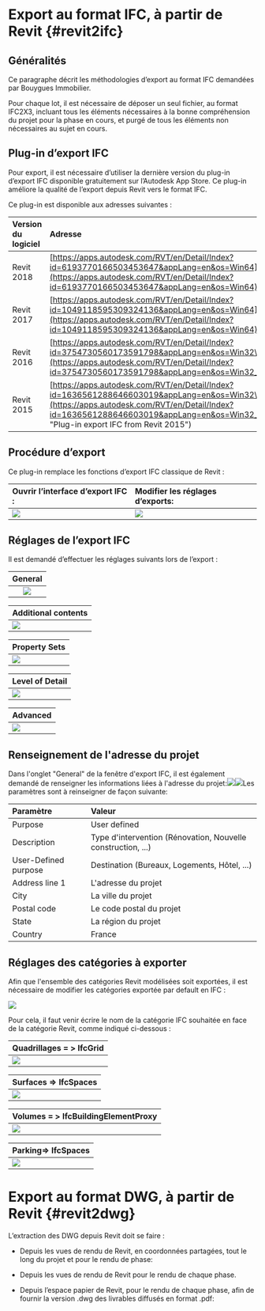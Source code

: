 # Export au format IFC, à partir de Revit {#revit2ifc}

## Généralités

Ce paragraphe décrit les méthodologies d’export au format IFC demandées par Bouygues Immobilier.

Pour chaque lot, il est nécessaire de déposer un seul fichier, au format IFC2X3, incluant tous les éléments nécessaires à la bonne compréhension du projet pour la phase en cours, et purgé de tous les éléments non nécessaires au sujet en cours.

## Plug-in d’export IFC

Pour export, il est nécessaire d’utiliser la dernière version du plug-in d’export IFC disponible gratuitement sur l’Autodesk App Store. Ce plug-in améliore la qualité de l’export depuis Revit vers le format IFC.

Ce plug-in est disponible aux adresses suivantes :

| Version du logiciel | Adresse |
| :--- | :--- |
| Revit 2018 | [https://apps.autodesk.com/RVT/en/Detail/Index?id=6193770166503453647&appLang=en&os=Win64](https://apps.autodesk.com/RVT/en/Detail/Index?id=6193770166503453647&appLang=en&os=Win64) |
| Revit 2017 | [https://apps.autodesk.com/RVT/en/Detail/Index?id=1049118595309324136&appLang=en&os=Win64](https://apps.autodesk.com/RVT/en/Detail/Index?id=1049118595309324136&appLang=en&os=Win64) |
| Revit 2016 | [https://apps.autodesk.com/RVT/en/Detail/Index?id=3754730560173591798&appLang=en&os=Win32\_64](https://apps.autodesk.com/RVT/en/Detail/Index?id=3754730560173591798&appLang=en&os=Win32_64) |
| Revit 2015 | [https://apps.autodesk.com/RVT/en/Detail/Index?id=1636561288646603019&appLang=en&os=Win32\_64](https://apps.autodesk.com/RVT/en/Detail/Index?id=1636561288646603019&appLang=en&os=Win32_64 "Plug-in export IFC from Revit 2015") |

## Procédure d’export

Ce plug-in remplace les fonctions d’export IFC classique de Revit :

| Ouvrir l’interface d’export IFC : | Modifier les réglages d’exports: |
| :--- | :--- |
| ![](/02_Modelisation/00_communs/images/Export_01.png) | ![](/02_Modelisation/00_communs/images/Export_02.png) |

## Réglages de l’export IFC

Il est demandé d’effectuer les réglages suivants lors de l’export :

| General |
| :---: |
| ![](/02_Modelisation/00_communs/images/Export_03.png) |

| Additional contents |
| :--- |
| ![](/02_Modelisation/00_communs/images/Export_04.png) |

| Property Sets |
| :--- |
| ![](/02_Modelisation/00_communs/images/Export_05.png) |

| Level of Detail |
| :--- |
| ![](/02_Modelisation/00_communs/images/Export_06.png) |

| Advanced |
| :--- |
| ![](/02_Modelisation/00_communs/images/Export_07.png) |

## Renseignement de l'adresse du projet

Dans l'onglet "General" de la fenêtre d'export IFC, il est également demandé de renseigner les informations liées à l'adresse du projet:![](/02_Modelisation/00_communs/images/Adresse1.PNG)![](/02_Modelisation/00_communs/images/Adresse2.PNG)Les paramètres sont à reinseigner de façon suivante:

| Paramètre | Valeur |
| :--- | :--- |
| Purpose | User defined |
| Description | Type d'intervention \(Rénovation, Nouvelle construction, ...\) |
| User-Defined purpose | Destination \(Bureaux, Logements, Hôtel, ...\) |
| Address line 1 | L'adresse du projet |
| City | La ville du projet |
| Postal code | Le code postal du projet |
| State | La région du projet |
| Country | France |

## Réglages des catégories à exporter

Afin que l'ensemble des catégories Revit modélisées soit exportées, il est nécessaire de modifier les catégories exportée par default en IFC :

![](/02_Modelisation/00_communs/images/Export_08.png)

Pour cela, il faut venir écrire le nom de la catégorie IFC souhaitée en face de la catégorie Revit, comme indiqué ci-dessous :

| Quadrillages = &gt; IfcGrid |
| :--- |
| ![](/02_Modelisation/00_communs/images/Export_09.png) |

| Surfaces =&gt; IfcSpaces |
| :--- |
| ![](/02_Modelisation/00_communs/images/Export_10.png) |



| Volumes = &gt; IfcBuildingElementProxy |
| :--- |
| ![](/02_Modelisation/00_communs/images/Export_11.png) |

| Parking=&gt; IfcSpaces |
| :--- |
| ![](/02_Modelisation/00_communs/images/Export_12.png) |

# Export au format DWG, à partir de Revit {#revit2dwg}

L’extraction des DWG depuis Revit doit se faire :

* Depuis les vues de rendu de Revit, en coordonnées partagées, tout le long du projet et pour le rendu de phase:



* Depuis les vues de rendu de Revit pour le rendu de chaque phase.

* Depuis l’espace papier de Revit, pour le rendu de chaque phase, afin de fournir la version .dwg des livrables diffusés en format .pdf: 



